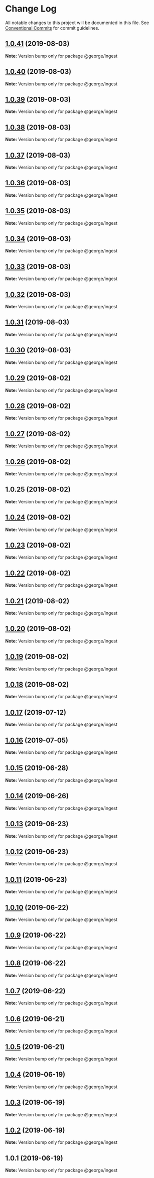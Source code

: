 # Change Log

All notable changes to this project will be documented in this file.
See [Conventional Commits](https://conventionalcommits.org) for commit guidelines.

## [1.0.41](https://github.com/ThreeMammals/george/compare/@george/ingest@1.0.40...@george/ingest@1.0.41) (2019-08-03)

**Note:** Version bump only for package @george/ingest





## [1.0.40](https://github.com/ThreeMammals/george/compare/@george/ingest@1.0.39...@george/ingest@1.0.40) (2019-08-03)

**Note:** Version bump only for package @george/ingest





## [1.0.39](https://github.com/ThreeMammals/george/compare/@george/ingest@1.0.38...@george/ingest@1.0.39) (2019-08-03)

**Note:** Version bump only for package @george/ingest





## [1.0.38](https://github.com/ThreeMammals/george/compare/@george/ingest@1.0.37...@george/ingest@1.0.38) (2019-08-03)

**Note:** Version bump only for package @george/ingest





## [1.0.37](https://github.com/ThreeMammals/george/compare/@george/ingest@1.0.36...@george/ingest@1.0.37) (2019-08-03)

**Note:** Version bump only for package @george/ingest





## [1.0.36](https://github.com/ThreeMammals/george/compare/@george/ingest@1.0.35...@george/ingest@1.0.36) (2019-08-03)

**Note:** Version bump only for package @george/ingest





## [1.0.35](https://github.com/ThreeMammals/george/compare/@george/ingest@1.0.34...@george/ingest@1.0.35) (2019-08-03)

**Note:** Version bump only for package @george/ingest





## [1.0.34](https://github.com/ThreeMammals/george/compare/@george/ingest@1.0.33...@george/ingest@1.0.34) (2019-08-03)

**Note:** Version bump only for package @george/ingest





## [1.0.33](https://github.com/ThreeMammals/george/compare/@george/ingest@1.0.32...@george/ingest@1.0.33) (2019-08-03)

**Note:** Version bump only for package @george/ingest





## [1.0.32](https://github.com/ThreeMammals/george/compare/@george/ingest@1.0.31...@george/ingest@1.0.32) (2019-08-03)

**Note:** Version bump only for package @george/ingest





## [1.0.31](https://github.com/ThreeMammals/george/compare/@george/ingest@1.0.29...@george/ingest@1.0.31) (2019-08-03)

**Note:** Version bump only for package @george/ingest





## [1.0.30](https://github.com/ThreeMammals/george/compare/@george/ingest@1.0.29...@george/ingest@1.0.30) (2019-08-03)

**Note:** Version bump only for package @george/ingest





## [1.0.29](https://github.com/ThreeMammals/george/compare/@george/ingest@1.0.28...@george/ingest@1.0.29) (2019-08-02)

**Note:** Version bump only for package @george/ingest





## [1.0.28](https://github.com/ThreeMammals/george/compare/@george/ingest@1.0.27...@george/ingest@1.0.28) (2019-08-02)

**Note:** Version bump only for package @george/ingest





## [1.0.27](https://github.com/ThreeMammals/george/compare/@george/ingest@1.0.26...@george/ingest@1.0.27) (2019-08-02)

**Note:** Version bump only for package @george/ingest





## [1.0.26](https://github.com/ThreeMammals/george/compare/@george/ingest@1.0.25...@george/ingest@1.0.26) (2019-08-02)

**Note:** Version bump only for package @george/ingest





## 1.0.25 (2019-08-02)

**Note:** Version bump only for package @george/ingest





## [1.0.24](https://github.com/TomPallister/george/compare/@george/ingest@1.0.23...@george/ingest@1.0.24) (2019-08-02)

**Note:** Version bump only for package @george/ingest





## [1.0.23](https://github.com/TomPallister/george/compare/@george/ingest@1.0.22...@george/ingest@1.0.23) (2019-08-02)

**Note:** Version bump only for package @george/ingest





## [1.0.22](https://github.com/TomPallister/george/compare/@george/ingest@1.0.21...@george/ingest@1.0.22) (2019-08-02)

**Note:** Version bump only for package @george/ingest





## [1.0.21](https://github.com/TomPallister/george/compare/@george/ingest@1.0.20...@george/ingest@1.0.21) (2019-08-02)

**Note:** Version bump only for package @george/ingest





## [1.0.20](https://github.com/TomPallister/george/compare/@george/ingest@1.0.19...@george/ingest@1.0.20) (2019-08-02)

**Note:** Version bump only for package @george/ingest





## [1.0.19](https://github.com/TomPallister/george/compare/@george/ingest@1.0.18...@george/ingest@1.0.19) (2019-08-02)

**Note:** Version bump only for package @george/ingest





## [1.0.18](https://github.com/TomPallister/george/compare/@george/ingest@1.0.17...@george/ingest@1.0.18) (2019-08-02)

**Note:** Version bump only for package @george/ingest





## [1.0.17](https://github.com/TomPallister/george/compare/@george/ingest@1.0.16...@george/ingest@1.0.17) (2019-07-12)

**Note:** Version bump only for package @george/ingest





## [1.0.16](https://github.com/TomPallister/george/compare/@george/ingest@1.0.15...@george/ingest@1.0.16) (2019-07-05)

**Note:** Version bump only for package @george/ingest





## [1.0.15](https://github.com/TomPallister/george/compare/@george/ingest@1.0.14...@george/ingest@1.0.15) (2019-06-28)

**Note:** Version bump only for package @george/ingest





## [1.0.14](https://github.com/TomPallister/george/compare/@george/ingest@1.0.13...@george/ingest@1.0.14) (2019-06-26)

**Note:** Version bump only for package @george/ingest





## [1.0.13](https://github.com/TomPallister/george/compare/@george/ingest@1.0.12...@george/ingest@1.0.13) (2019-06-23)

**Note:** Version bump only for package @george/ingest





## [1.0.12](https://github.com/TomPallister/george/compare/@george/ingest@1.0.11...@george/ingest@1.0.12) (2019-06-23)

**Note:** Version bump only for package @george/ingest





## [1.0.11](https://github.com/TomPallister/george/compare/@george/ingest@1.0.10...@george/ingest@1.0.11) (2019-06-23)

**Note:** Version bump only for package @george/ingest





## [1.0.10](https://github.com/TomPallister/george/compare/@george/ingest@1.0.9...@george/ingest@1.0.10) (2019-06-22)

**Note:** Version bump only for package @george/ingest





## [1.0.9](https://github.com/TomPallister/george/compare/@george/ingest@1.0.8...@george/ingest@1.0.9) (2019-06-22)

**Note:** Version bump only for package @george/ingest





## [1.0.8](https://github.com/TomPallister/george/compare/@george/ingest@1.0.7...@george/ingest@1.0.8) (2019-06-22)

**Note:** Version bump only for package @george/ingest





## [1.0.7](https://github.com/TomPallister/george/compare/@george/ingest@1.0.6...@george/ingest@1.0.7) (2019-06-22)

**Note:** Version bump only for package @george/ingest





## [1.0.6](https://github.com/TomPallister/george/compare/@george/ingest@1.0.5...@george/ingest@1.0.6) (2019-06-21)

**Note:** Version bump only for package @george/ingest





## [1.0.5](https://github.com/TomPallister/george/compare/@george/ingest@1.0.4...@george/ingest@1.0.5) (2019-06-21)

**Note:** Version bump only for package @george/ingest





## [1.0.4](https://github.com/TomPallister/george/compare/@george/ingest@1.0.3...@george/ingest@1.0.4) (2019-06-19)

**Note:** Version bump only for package @george/ingest





## [1.0.3](https://github.com/TomPallister/george/compare/@george/ingest@1.0.2...@george/ingest@1.0.3) (2019-06-19)

**Note:** Version bump only for package @george/ingest





## [1.0.2](https://github.com/TomPallister/george/compare/@george/ingest@1.0.1...@george/ingest@1.0.2) (2019-06-19)

**Note:** Version bump only for package @george/ingest





## 1.0.1 (2019-06-19)

**Note:** Version bump only for package @george/ingest
